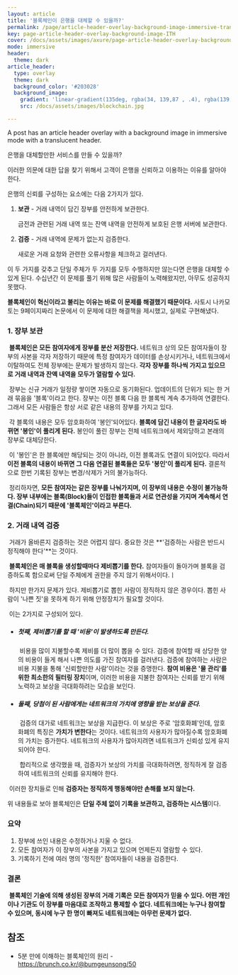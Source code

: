 ```yaml
---
layout: article
title: '블록체인이 은행을 대체할 수 있을까?'
permalink: /page/article-header-overlay-background-image-immersive-translucent-header.html
key: page-article-header-overlay-background-image-ITH
cover: /docs/assets/images/axure/page-article-header-overlay-background-image-immersive-translucent-header.jpg
mode: immersive
header:
  theme: dark
article_header:
  type: overlay
  theme: dark
  background_color: '#203028'
  background_image:
    gradient: 'linear-gradient(135deg, rgba(34, 139,87 , .4), rgba(139, 34, 139, .4))'
    src: /docs/assets/images/blockchain.jpg

---
```


A post has an article header overlay with a background image in immersive mode with a translucent header.



은행을 대체할만한 서비스를 만들 수 있을까? 

이러한 의문에 대한 답을 찾기 위해서 고객이 은행을 신뢰하고 이용하는 이유를 알아야한다.

은행의 신뢰를 구성하는 요소에는 다음 2가지가 있다.

1. **보관** - 거래 내역이 담긴 장부를 안전하게 보관한다.

   금전과 관련된 거래 내역 또는 잔액 내역을 안전하게 보호된 은행 서버에 보관한다.

2. **검증** - 거래 내역에 문제가 없는지 검증한다.

   새로운 거래 요청와 관련한 오류사항을 체크하고 걸러낸다.

이 두 가지를 갖추고 단일 주체가 두 가지를 모두 수행하지만 않는다면 은행을 대체할 수 있게 된다. 수십년간 이 문제를 풀기 위해 많은 사람들이 노력해왔지만, 아무도 성공하지 못했다.

**블록체인이 혁신이라고 불리는 이유는 바로 이 문제를 해결했기 때문이다.** 사토시 나카모토는 9페이지짜리 논문에서 이 문제에 대한 해결책을 제시했고, 실제로 구현해냈다.



### 1. 장부 보관

​	**블록체인은 모든 참여자에게 장부를 분산 저장한다.** 네트워크 상의 모든 참여자들이 장부의 사본을 각자 저장하기 때문에 특정 참여자가 데이터를 손상시키거나, 네트워크에서 이탈하여도 전체 장부에는 문제가 발생하지 않는다. **각자 장부를 하나씩 가지고 있으므로 거래 내역과 잔액 내역을 모두가 열람할 수 있다.**

​	장부는 신규 거래가 일정량 쌓이면 자동으로 동기화된다. 업데이트의 단위가 되는 한 거래 묶음을 '블록'이라고 한다. 장부는 이전 블록 다음 한 블록씩 계속 추가하여 연결한다. 그래서 모든 사람들은 항상 서로 같은 내용의 장부를 가지고 있다.

​	각 블록의 내용은 모두 암호화하여 '봉인'되어있다. **블록에 담긴 내용이 한 글자라도 바뀌면 '봉인'이 풀리게 된다.** 봉인이 풀린 장부는 전체 네트워크에서 제외당하고 본래의 장부로 대체당한다.

​	이 '봉인'은 한 블록에만 해당되는 것이 아니라, 이전 블록과도 연결이 되어있다. 따라서 **이전 블록의 내용이 바뀌면 그 다음 연결된 블록들은 모두 '봉인'이 풀리게 된다.** 결론적으로 한번 기록된 장부는 변경/삭제가 거의 불가능하다.

​	정리하자면, **모든 참여자는 같은 장부를 나눠가지며, 이 장부의 내용은 수정이 불가능하다. 장부 내부에는 블록(Block)들이 인접한 블록들과 서로 연관성을 가지며 계속해서 연결(Chain)되기 때문에 '블록체인'이라고 부른다.**



### 2. 거래 내역 검증

​	거래가 올바른지 검증하는 것은 어렵지 않다. 중요한 것은 **'검증하는 사람은 반드시 정직해야 한다'**는 것이다.

​	**블록체인은 매 블록을 생성할때마다 제비뽑기를 한다.** 참여자들이 돌아가며 블록을 검증하도록 함으로써 단일 주체에게 권한을 주지 않기 위해서이다.ㅣ

​	하지만 한가지 문제가 있다. 제비뽑기로 뽑힌 사람이 정직하지 않은 경우이다. 뽑힌 사람이 '나쁜 짓'을 못하게 하기 위해 안정장치가 필요할 것이다.

​	이는 2가지로 구성되어 있다.

- ##### 첫째, 제비뽑기를 할 때 '비용'이 발생하도록 만든다.

  ​	비용을 많이 지불할수록 제비를 더 많이 뽑을 수 있다. 검증에 참여할 때 상당한 양의 비용이 들게 해서 나쁜 의도를 가진 참여자를 걸러낸다. 검증에 참여하는 사람은 비용 지불을 통해 '신뢰할만한 사람'이라는 것을 증명한다. **참여 비용은 '물 관리'를 위한 최소한의 필터링 장치**이며, 이러한 비용을 지불한 참여자는 신뢰를 받기 위해 노력하고 보상을 극대화하려는 모습을 보인다.

- ##### 둘째,  당첨이 된 사람에게는 네트워크의 가치에 영향을 받는 보상을 준다.

  ​	검증의 대가로 네트워크는 보상을 지급한다. 이 보상은 주로 '암호화폐'인데, 암호화폐의 특징은 **가치가 변한다**는 것이다. 네트워크의 사용자가 많아질수록 암호화폐의 가치는 증가한다. 네트워크의 사용자가 많아지려면 네트워크가 신뢰성 있게 유지되어야 한다.

  ​	합리적으로 생각했을 때, 검증자가 보상의 가치를 극대화하려면, 정직하게 잘 검증하여 네트워크의 신뢰를 유지해야 한다.



​	이러한 장치들로 인해 **검증자는 정직하게 행동해야만 손해를 보지 않는다.**



위 내용들로 보아 블록체인은 **단일 주체 없이 기록을 보관하고, 검증하는 시스템**이다.

### 요약

1. 장부에 쓰인 내용은 수정하거나 지울 수 없다.
2. 모든 참여자가 이 장부의 사본을 가지고 있으며 언제든지 열람할 수 있다.
3. 기록하기 전에 여러 명의 '정직한' 참여자들이 내용을 검증한다.

### 결론

​	**블록체인 기술에 의해 생성된 장부의 거래 기록은 모든 참여자가 믿을 수 있다. 어떤 개인이나 기관도 이 장부를 마음대로 조작하고 통제할 수 없다. 네트워크에는 누구나 참여할 수 있으며, 동시에 누구 한 명이 빠져도 네트워크에는 아무런 문제가 없다.**





## 참조

- 5분 만에 이해하는 블록체인의 원리 - https://brunch.co.kr/@bumgeunsong/50